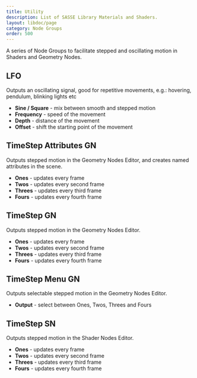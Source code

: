 ```yaml
---
title: Utility
description: List of SASSE Library Materials and Shaders.
layout: libdoc/page
category: Node Groups
order: 500
---
```

A series of Node Groups to facilitate stepped and oscillating motion in Shaders and Geometry Nodes.
## LFO
Outputs an oscillating signal, good for repetitive movements, e.g.: hovering, pendulum, blinking lights etc
- **Sine / Square** - mix between smooth and stepped motion
- **Frequency** - speed of the movement
- **Depth** - distance of the movement
- **Offset** - shift the starting point of the movement

## TimeStep Attributes GN
Outputs stepped motion in the Geometry Nodes Editor, and creates named attributes in the scene.
- **Ones** - updates every frame
- **Twos** - updates every second frame
- **Threes** - updates every third frame
- **Fours** - updates every fourth frame

## TimeStep GN
Outputs stepped motion in the Geometry Nodes Editor.
- **Ones** - updates every frame
- **Twos** - updates every second frame
- **Threes** - updates every third frame
- **Fours** - updates every fourth frame

## TimeStep Menu GN
Outputs selectable stepped motion in the Geometry Nodes Editor.
- **Output** - select between Ones, Twos, Threes and Fours

## TimeStep SN
Outputs stepped motion in the Shader Nodes Editor.
- **Ones** - updates every frame
- **Twos** - updates every second frame
- **Threes** - updates every third frame
- **Fours** - updates every fourth frame
